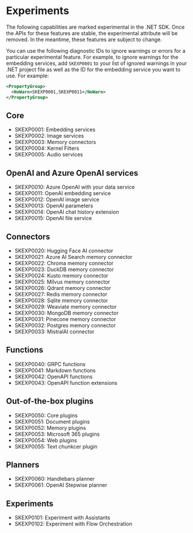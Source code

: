 # Experiments

The following capabilities are marked experimental in the .NET SDK. Once the APIs for these features are stable, the experimental attribute will be removed. In the meantime, these features are subject to change.

You can use the following diagnostic IDs to ignore warnings or errors for a particular experimental feature. For example, to ignore warnings for the embedding services, add `SKEXP0001` to your list of ignored warnings in your .NET project file as well as the ID for the embedding service you want to use. For example:

```xml
<PropertyGroup>
  <NoWarn>SKEXP0001,SKEXP0011</NoWarn>
</PropertyGroup>
```

## Core

- SKEXP0001: Embedding services
- SKEXP0002: Image services
- SKEXP0003: Memory connectors
- SKEXP0004: Kernel Filters
- SKEXP0005: Audio services

## OpenAI and Azure OpenAI services

- SKEXP0010: Azure OpenAI with your data service
- SKEXP0011: OpenAI embedding service
- SKEXP0012: OpenAI image service
- SKEXP0013: OpenAI parameters
- SKEXP0014: OpenAI chat history extension
- SKEXP0015: OpenAI file service

## Connectors

- SKEXP0020: Hugging Face AI connector
- SKEXP0021: Azure AI Search memory connector
- SKEXP0022: Chroma memory connector
- SKEXP0023: DuckDB memory connector
- SKEXP0024: Kusto memory connector
- SKEXP0025: Milvus memory connector
- SKEXP0026: Qdrant memory connector
- SKEXP0027: Redis memory connector
- SKEXP0028: Sqlite memory connector
- SKEXP0029: Weaviate memory connector
- SKEXP0030: MongoDB memory connector
- SKEXP0031: Pinecone memory connector
- SKEXP0032: Postgres memory connector
- SKEXP0033: MistralAI connector

## Functions

- SKEXP0040: GRPC functions
- SKEXP0041: Markdown functions
- SKEXP0042: OpenAPI functions
- SKEXP0043: OpenAPI function extensions

## Out-of-the-box plugins

- SKEXP0050: Core plugins
- SKEXP0051: Document plugins
- SKEXP0052: Memory plugins
- SKEXP0053: Microsoft 365 plugins
- SKEXP0054: Web plugins
- SKEXP0055: Text chunkcer plugin

## Planners

- SKEXP0060: Handlebars planner
- SKEXP0061: OpenAI Stepwise planner

## Experiments

- SKEXP0101: Experiment with Assistants
- SKEXP0102: Experiment with Flow Orchestration
